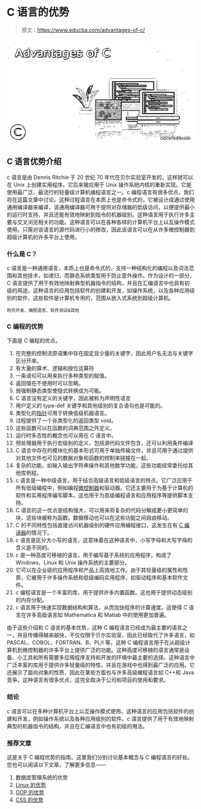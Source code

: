 # C 语言的优势

> 原文：<https://www.educba.com/advantages-of-c/>

![Advantages of C](img/7ffc9b084bc6ee55cbe6f98f61e8c4da.png)



## C 语言优势介绍

c 语言是由 Dennis Ritchie 于 20 世纪 70 年代在贝尔实验室开发的，这样就可以在 Unix 上创建实用程序。它后来被应用于 Unix 操作系统内核的重新实现。它是使用最广泛、最流行的轻量级计算机编程语言之一。c 编程语言有很多优点，我们将在这篇文章中讨论。这种过程语言在本质上也是命令式的，它被设计成通过使用通用编译器来编译，该通用编译器可用于提供对存储器的低级访问，以便提供最小的运行时支持，并且还能有效地映射到指令的机器级别。这种语言用于执行许多主要与交叉浏览相关的功能。这种语言可以在各种各样的计算机平台上以互操作模式使用，只需对该语言的源代码进行小的修改，因此该语言可以在从许多微控制器到超级计算机的许多平台上使用。

### 什么是 C？

c 语言是一种通用语言，本质上也是命令式的，支持一种结构化的编程以及词法范围和其他技术，如递归，而静态系统类型用于防止意外操作。作为设计的一部分，C 语言提供了用于有效地映射典型机器指令的结构，并且在汇编语言中也具有初级的用途。这种语言的应用包括软件的创建和开发，如操作系统，以及各种应用级别的软件，这些软件是计算机专用的，范围从嵌入式系统到超级计算机。

<small>网页开发、编程语言、软件测试&其他</small>

### C 编程的优势

下面是 C 编程的优点。

1.  在完整的控制流原语集中存在固定且少量的关键字，因此用户名无法与关键字区分开来。
2.  有大量的算术、逻辑和按位运算符
3.  一条语句可以用来执行多种类型的赋值。
4.  返回值在不使用时可以忽略。
5.  弱强制静态类型使隐式转换成为可能。
6.  C 语言没有定义的关键字，因此被称为声明性语言
7.  用户定义的 type-def 关键字和其他级别的复合语句也是可能的。
8.  类型化的[指针](https://www.educba.com/pointers-in-c/)可用于转换低级机器语言。
9.  过程提供了一个非类型化的返回类型 void。
10.  这些函数可以在函数的词典范围之外定义。
11.  运行时多态性的概念也可以用在 C 语言中。
12.  预处理器用于执行宏级别的定义，包括源代码文件包含，还可以利用条件编译
13.  C 语言中存在的模块化的基本形式可用于单独传输文件，并且可用于通过提供对其他文件也可见的数据对象和函数的控制来链接在一起。
14.  复杂的功能，如输入输出字符串操作和其他数学功能，这些功能经常委托给其他库例程。
15.  c 语言是一种中级语言，用于结合高级语言和低级语言的特点。它广泛应用于所有低级编程中，例如编程[微控制器](https://www.educba.com/what-is-microcontroller/)和驱动器。它还主要用于为基于计算机的软件和实用程序编写脚本。这也用于为高级编程语言和应用程序等提供脚本支持。
16.  C 语言的这一优点是结构强大，可以用来将复杂的代码分解成更小更简单的块，这些块被称为函数。数据移动也可以在这些功能之间自由移动。
17.  C 的不同特性包括直接访问机器级别的硬件应用编程接口，这发生在有 [C 编译器](https://www.educba.com/best-c-compilers/)的情况下。
18.  c 语言是区分大小写的语言，这意味着在这种语言中，小写字母和大写字母的含义是不同的。
19.  c 是一种高度可移植的语言，用于编写基于系统的应用程序，构成了 Windows、Linux 和 Unix 操作系统的主要部分。
20.  它可以在企业级的应用程序和产品上高效地工作。由于其轻量级的属性和性质，它被用于许多操作系统和低级编码实用程序，如驱动程序和基本软件文件。
21.  c 编程语言是一个丰富的库，用于提供许多内置函数。这也用于提供动态级别的内存分配。
22.  c 语言用于快速实现数据结构和算法，从而加快程序的计算速度。这使得 C 语言在许多高级语言如 Mathematica 和 Matlab 中的使用更加普遍。

由于这些介绍和 C 语言的基本优势，这种 C 编程语言已经成为最主要的语言之一，并且传播得越来越快，不仅仅限于贝尔实验室，因此已经取代了许多语言，如 PASCAL、COBOL、FORTRAN、B、PL/I 等。这种 C 编程语言用于在从超级计算机到微控制器的许多平台上提供广泛的功能。这种高度可移植的语言通常是设备、小工具和所有需要多应用程序支持和开发的环境中最主要的选择。这种语言中广泛丰富的库用于提供许多轻量级的特性，并且在游戏中也得到最广泛的应用。它还展示了面向对象的性质，因此在某些方面也与许多高级编程语言如 C++和 Java 竞争。这种语言有很多优点，这完全取决于公司和项目的使用和要求。

### 结论

c 语言可以在多种计算机平台上以互操作模式使用。这种语言的应用包括软件的创建和开发，例如操作系统以及各种应用级别的软件。c 语言提供了用于有效地映射典型的机器指令的结构，并且在汇编语言中也有初级的用法。

### 推荐文章

这是关于 C 编程优势的指南。这里我们分别讨论基本概念与 C 编程语言的好处。您也可以阅读以下文章，了解更多信息——

1.  数据库管理系统的优势
2.  [Linux 的优势](https://www.educba.com/advantage-of-linux/)
3.  [OOP 的优势](https://www.educba.com/advantages-of-oop/)
4.  [CSS 的优势](https://www.educba.com/advantages-of-css/)





